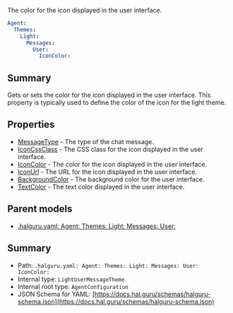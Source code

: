 <!--
title: IconColor
description: The color for the icon displayed in the user interface.
version: 1.40.7-beta.14
generated: true
date: 2025-04-29
node: This file is generated by the command-line program: `halguru manual -c -m`
-->


The color for the icon displayed in the user interface.

```yaml
Agent:
  Themes:
    Light:
      Messages:
        User:
          IconColor:
```

## Summary

Gets or sets the color for the icon displayed in the user interface. This property is typically used to define the color of the icon for the light theme.

## Properties

* [MessageType]((halguru)-agent-themes-light-messages-user-messagetype.md) - The type of the chat message.
* [IconCssClass]((halguru)-agent-themes-light-messages-user-iconcssclass.md) - The CSS class for the icon displayed in the user interface.
* [IconColor]((halguru)-agent-themes-light-messages-user-iconcolor.md) - The color for the icon displayed in the user interface.
* [IconUrl]((halguru)-agent-themes-light-messages-user-iconurl.md) - The URL for the icon displayed in the user interface.
* [BackgroundColor]((halguru)-agent-themes-light-messages-user-backgroundcolor.md) - The background color for the user interface.
* [TextColor]((halguru)-agent-themes-light-messages-user-textcolor.md) - The text color displayed in the user interface.

## Parent models

* [.halguru.yaml: Agent: Themes: Light: Messages: User:]((halguru)-agent-themes-light-messages-user.md)
## Summary

* Path: `.halguru.yaml: Agent: Themes: Light: Messages: User: IconColor:`
* Internal type: `LightUserMessageTheme`
* Internal root type: `AgentConfiguration`
* JSON Schema for YAML: [https://docs.hal.guru/schemas/halguru-schema.json](https://docs.hal.guru/schemas/halguru-schema.json)
